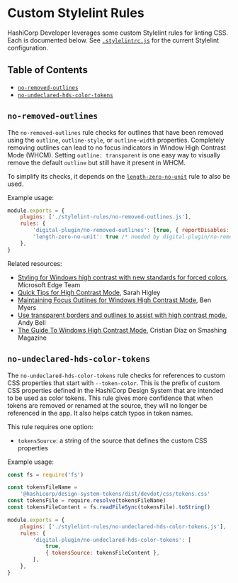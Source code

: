 # Custom Stylelint Rules

HashiCorp Developer leverages some custom Stylelint rules for linting CSS. Each is documented below. See [`.stylelintrc.js`](/.stylelintrc.js) for the current Stylelint configuration.

## Table of Contents

- [`no-removed-outlines`](#no-removed-outlines)
- [`no-undeclared-hds-color-tokens`](#no-undeclared-hds-color-tokens)

## `no-removed-outlines`

The `no-removed-outlines` rule checks for outlines that have been removed using the `outline`, `outline-style`, or `outline-width` properties. Completely removing outlines can lead to no focus indicators in Window High Contrast Mode (WHCM). Setting `outline: transparent` is one easy way to visually remove the default `outline` but still have it present in WHCM.

To simplify its checks, it depends on the [`length-zero-no-unit`](https://stylelint.io/user-guide/rules/list/length-zero-no-unit/) rule to also be used.

Example usage:

```js
module.exports = {
	plugins: ['./stylelint-rules/no-removed-outlines.js'],
	rules: {
		'digital-plugin/no-removed-outlines': [true, { reportDisables: true }],
		'length-zero-no-unit': true /* needed by digital-plugin/no-removed-outlines */,
	},
}
```

Related resources:

- [Styling for Windows high contrast with new standards for forced colors](https://blogs.windows.com/msedgedev/2020/09/17/styling-for-windows-high-contrast-with-new-standards-for-forced-colors/), Microsoft Edge Team
- [Quick Tips for High Contrast Mode](https://sarahmhigley.com/writing/whcm-quick-tips), Sarah Higley
- [Maintaining Focus Outlines for Windows High Contrast Mode](https://benmyers.dev/blog/whcm-outlines/), Ben Myers
- [Use transparent borders and outlines to assist with high contrast mode](https://piccalil.li/quick-tip/use-transparent-borders-and-outlines-to-assist-with-high-contrast-mode/), Andy Bell
- [The Guide To Windows High Contrast Mode](https://www.smashingmagazine.com/2022/06/guide-windows-high-contrast-mode/), Cristian Díaz on Smashing Magazine

## `no-undeclared-hds-color-tokens`

The `no-undeclared-hds-color-tokens` rule checks for references to custom CSS properties that start with `--token-color`. This is the prefix of custom CSS properties defined in the HashiCorp Design System that are intended to be used as color tokens. This rule gives more confidence that when tokens are removed or renamed at the source, they will no longer be referenced in the app. It also helps catch typos in token names.

This rule requires one option:

- `tokensSource`: a string of the source that defines the custom CSS properties

Example usage:

```js
const fs = require('fs')

const tokensFileName =
	'@hashicorp/design-system-tokens/dist/devdot/css/tokens.css'
const tokensFile = require.resolve(tokensFileName)
const tokensFileContent = fs.readFileSync(tokensFile).toString()

module.exports = {
	plugins: ['./stylelint-rules/no-undeclared-hds-color-tokens.js'],
	rules: {
		'digital-plugin/no-undeclared-hds-color-tokens': [
			true,
			{ tokensSource: tokensFileContent },
		],
	},
}
```
